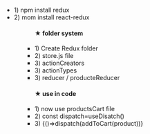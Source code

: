 <ul>
<li>1) npm install redux </li>
<li>2) mom install react-redux</li>
<ul>


<ul>
<h4> ★ folder system</h4>
<li> 1) Create Redux folder </li> 
<li> 2) store.js file </li>
<li> 3) actionCreators </li>
<li> 3) actionTypes  </li>
<li> 3) reducer / producteReducer  </li>
</ul>



<ul>
<h4> ★ use in code </h4>
<li>1) now use productsCart file</li>
<li>2) const dispatch=useDisatch()</li>
<li>3) {()=>dispatch(addToCart(product))}</li>
</ul>
